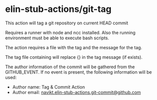 # elin-stub-actions/git-tag

This action will tag a git repository on current HEAD commit

Requires a runner with node and ncc installed. Also the running environment must be able to execute
bash scripts.

The action requires a file with the tag and the message for the tag.

The tag file containing will replace {} in the tag message (if exists).

The author information of the commit will be gathered from the GITHUB_EVENT. If no event is present, the
following information will be used:
- Author name: Tag & Commit Action
- Author email: navikt.elin-stub-actions.git-commit@github.com
